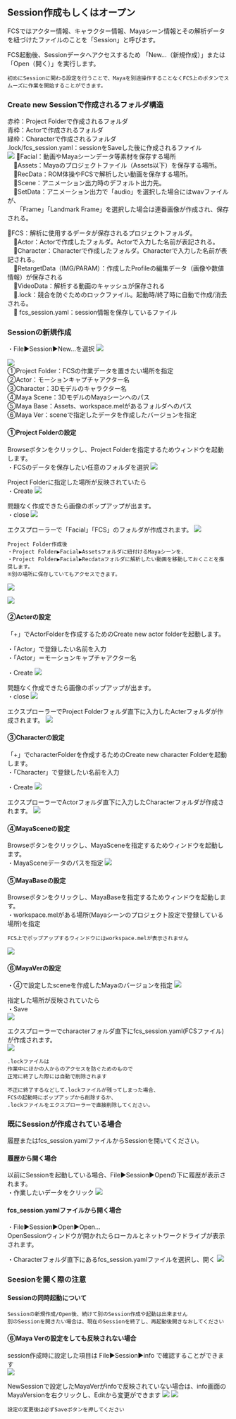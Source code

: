 ## Session作成もしくはオープン
FCSではアクター情報、キャラクター情報、Mayaシーン情報とその解析データを紐づけたファイルのことを「Session」と呼びます。  

FCS起動後、Sessionデータへアクセスするため
「New...（新規作成）」または「Open（開く）」を実行します。

```{note}
初めにSessionに関わる設定を行うことで、Mayaを別途操作することなくFCS上のボタンでスムーズに作業を開始することができます。
```

### Create new Sessionで作成されるフォルダ構造<br>
赤枠：Project Folderで作成されるフォルダ<br>
青枠：Actorで作成されるフォルダ<br>
緑枠：Characterで作成されるフォルダ<br>
.lock/fcs_session.yaml：sessionをSaveした後に作成されるファイル<br>
![](images/folder.jpg)
📁Facial：動画やMayaシーンデータ等素材を保存する場所  
　📁Assets：Mayaのプロジェクトファイル（Assets以下）を保存する場所。  
　📁RecData：ROM体操やFCSで解析したい動画を保存する場所。  
　📁Scene：アニメーション出力時のデフォルト出力先。  
　📁SetData：アニメーション出力で「audio」を選択した場合にはwavファイルが、  
　　「Frame」「Landmark Frame」を選択した場合は連番画像が作成され、保存される。  

📁FCS：解析に使用するデータが保存されるプロジェクトフォルダ。  
　📁Actor：Actorで作成したフォルダ。Actorで入力した名前が表記される。  
　📁Character：Characterで作成したフォルダ。Characterで入力した名前が表記される。  
　📁RetargetData（IMG/PARAM）：作成したProfileの編集データ（画像や数値情報）が保存される  
　📁VideoData：解析する動画のキャッシュが保存される  
　📄.lock：競合を防ぐためのロックファイル。起動時/終了時に自動で作成/消去される。  
　📄 fcs_session.yaml：session情報を保存しているファイル

### Sessionの新規作成   

・File▶Session▶New…を選択
![](images/S001.png)

![](images/S002.png)  
①Project Folder：FCSの作業データを置きたい場所を指定   
②Actor：モーションキャプチャアクター名   
③Character：3Dモデルのキャラクター名  
④Maya Scene：3DモデルのMayaシーンへのパス  
⑤Maya Base：Assets、workspace.melがあるフォルダへのパス  
⑥Maya Ver：sceneで指定したデータを作成したバージョンを指定

#### ①Project Folderの設定

Browseボタンをクリックし、Project Folderを指定するためウィンドウを起動します。  
・FCSのデータを保存したい任意のフォルダを選択
![](images/S003.png)

Project Folderに指定した場所が反映されていたら  
・Create
![](images/S004.png)

問題なく作成できたら画像のポップアップが出ます。  
・close
![](images/F001.png)

エクスプローラーで「Facial」「FCS」のフォルダが作成されます。
![](images/F003.png)

```{note}
Project Folder作成後  
・Project Folder▶Facial▶Assetsフォルダに紐付けるMayaシーンを、  
・Project Folder▶Facial▶Recdataフォルダに解析したい動画を移動しておくことを推奨します。  
※別の場所に保存していてもアクセスできます。
```
![](images/F004.png)

![](images/F005.png)


#### ②Acterの設定

「+」でActorFolderを作成するためのCreate new actor folderを起動します。

・「Actor」で登録したい名前を入力  
・「Actor」＝モーションキャプチャアクター名  

・Create
![](images/S006.png)

問題なく作成できたら画像のポップアップが出ます。  
・close
![](images/F006.png)

エクスプローラーでProject Folderフォルダ直下に入力したActerフォルダが作成されます。
![](images/F007.png)


#### ③Characterの設定

「+」でcharacterFolderを作成するためのCreate new character Folderを起動します。  
・「Character」で登録したい名前を入力

・Create
![](images/S008.png)

エクスプローラーでActorフォルダ直下に入力したCharacterフォルダが作成されます。
![](images/F008.png)


#### ④MayaSceneの設定

Browseボタンをクリックし、MayaSceneを指定するためウィンドウを起動します。  
・MayaSceneデータのパスを指定
![](images/S009.png)


#### ⑤MayaBaseの設定

Browseボタンをクリックし、MayaBaseを指定するためウィンドウを起動します。  
・workspace.melがある場所(Mayaシーンのプロジェクト設定で登録している場所)を指定  
```{warning}
FCS上でポップアップするウィンドウにはworkspace.melが表示されません  
``` 
![](images/S010.png)


#### ⑥MayaVerの設定

・④で設定したsceneを作成したMayaのバージョンを指定
![](images/S011.png)

指定した場所が反映されていたら  
・Save  
![](images/S012.png)


エクスプローラーでcharacterフォルダ直下にfcs_session.yaml(FCSファイル)が作成されます。  
![](images/F009.png)

```{note}
.lockファイルは
作業中にほかの人からのアクセスを防ぐためのもので
正常に終了した際には自動で削除されます
```

```{note}
不正に終了するなどして.lockファイルが残ってしまった場合、  
FCSの起動時にポップアップから削除するか、  
.lockファイルをエクスプローラーで直接削除してください。
```

### 既にSessionが作成されている場合

履歴またはfcs_session.yamlファイルからSessionを開いてください。 

#### 履歴から開く場合

以前にSessionを起動している場合、File▶Session▶Openの下に履歴が表示されます。  
・作業したいデータをクリック
![](images/P16_Session_log.PNG)

#### fcs_session.yamlファイルから開く場合

・File▶Session▶Open▶Open...  
OpenSessionウィンドウが開かれたらローカルとネットワークドライブが表示されます。  

・Characterフォルダ直下にあるfcs_session.yamlファイルを選択し、開く
![](images/S017.png)

### Seesionを開く際の注意

#### Sessionの同時起動について

```{warning}
Sessionの新規作成/Open後、続けて別のSession作成や起動は出来ません  
別のSessionを開きたい場合は、現在のSessionを終了し、再起動後開きなおしてください
```

#### ⑥Maya Verの設定をしても反映されない場合

session作成時に設定した項目は File▶Session▶info で確認することができます  
![](images/S014.png)

NewSessionで設定したMayaVerがinfoで反映されていない場合は、info画面のMayaVersionを右クリックし、Editから変更ができます
![](images/S015.png)
![](images/S016.png)

```{attention}
設定の変更後は必ずSaveボタンを押してください
```
